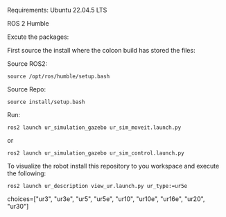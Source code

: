 Requirements:
Ubuntu 22.04.5 LTS
  
ROS 2 Humble

Excute the packages:

First source the install where the colcon build has stored the files:

Source ROS2:

	source /opt/ros/humble/setup.bash

Source Repo:

	source install/setup.bash

Run:

  	ros2 launch ur_simulation_gazebo ur_sim_moveit.launch.py 

or
   
	ros2 launch ur_simulation_gazebo ur_sim_control.launch.py
	
To visualize the robot install this repository to you workspace and execute the following:

	ros2 launch ur_description view_ur.launch.py ur_type:=ur5e
	
 choices=["ur3", "ur3e", "ur5", "ur5e", "ur10", "ur10e", "ur16e", "ur20", "ur30"]
